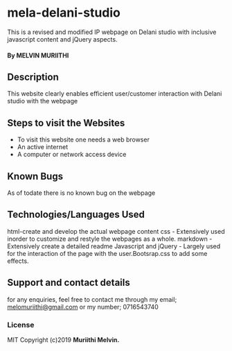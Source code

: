 # mela-delani-studio
This is a revised and modified IP webpage on Delani studio with inclusive javascript content and jQuery aspects.
#### By **MELVIN MURIITHI**
## Description
This website clearly enables efficient user/customer interaction with Delani studio with the webpage 
 ## Steps to visit the Websites
* To visit this website one needs a web browser
* An active internet
* A computer or network access device

## Known Bugs
As of todate there is no known bug on the webpage
## Technologies/Languages Used
html-create and develop the actual webpage content css - Extensively used inorder to customize and restyle the webpages as a whole. 
markdown - Extensively create a detailed readme 
Javascript and jQuery - Largely used for the interaction of the page with the user.Bootsrap.css to add some effects.
## Support and contact details
for any enquiries, feel free to contact me through my email; melomuriithi@gmail.com or my number; 0716543740
### License
MIT
Copyright (c)2019 **Muriithi Melvin.**


